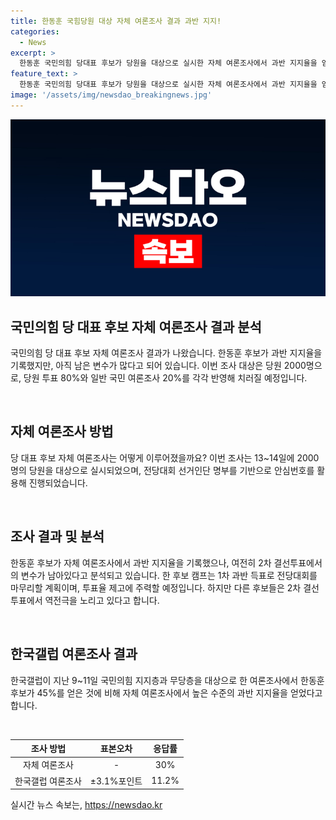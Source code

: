 ```yaml
---
title: 한동훈 국힘당원 대상 자체 여론조사 결과 과반 지지!
categories:
  - News
excerpt: >
  한동훈 국민의힘 당대표 후보가 당원을 대상으로 실시한 자체 여론조사에서 과반 지지율을 얻었다. 13~14일 당원 2000명을 대상으로 진행된 이번 조사는 당 선거관리위원회가 확정한 전당대회 선거인단 명부를 기반으로 이뤄졌으며, 일반 국민이 아닌 전당대회에 참여하는 국민의힘 당원 100%를 대상으로 한다. 한국갤럽의 여론조사에서 한 후보가 받은 45%보다 높은 과반 지지율을 기록했고, 1차 과반 득표로 전당대회를 마무리하고자 하는 계획이다. 하지만 다른 후보들은 2차 결선투표에서 역전극을 노리고 있으며, 안정적인 과반을 확보하기에는 남은 변수가 많다는 지적이 있었다.
feature_text: >
  한동훈 국민의힘 당대표 후보가 당원을 대상으로 실시한 자체 여론조사에서 과반 지지율을 얻었다. 13~14일 당원 2000명을 대상으로 진행된 이번 조사는 당 선거관리위원회가 확정한 전당대회 선거인단 명부를 기반으로 이뤄졌으며, 일반 국민이 아닌 전당대회에 참여하는 국민의힘 당원 100%를 대상으로 한다. 한국갤럽의 여론조사에서 한 후보가 받은 45%보다 높은 과반 지지율을 기록했고, 1차 과반 득표로 전당대회를 마무리하고자 하는 계획이다. 하지만 다른 후보들은 2차 결선투표에서 역전극을 노리고 있으며, 안정적인 과반을 확보하기에는 남은 변수가 많다는 지적이 있었다.
image: '/assets/img/newsdao_breakingnews.jpg'
---
```


<p><img src="/assets/img/newsdao_breakingnews.jpg" alt="cryptoinkorea 속보" /></p>

<h2 data-ke-size="size26">국민의힘 당 대표 후보 자체 여론조사 결과 분석</h2>

<p>국민의힘 당 대표 후보 자체 여론조사 결과가 나왔습니다. 한동훈 후보가 과반 지지율을 기록했지만, 아직 남은 변수가 많다고 되어 있습니다. 이번 조사 대상은 당원 2000명으로, 당원 투표 80%와 일반 국민 여론조사 20%를 각각 반영해 치러질 예정입니다.</p>

<p data-ke-size="size16">&nbsp;</p>

<h2 data-ke-size="size24">자체 여론조사 방법</h2>

<p>당 대표 후보 자체 여론조사는 어떻게 이루어졌을까요? 이번 조사는 13~14일에 2000명의 당원을 대상으로 실시되었으며, 전당대회 선거인단 명부를 기반으로 안심번호를 활용해 진행되었습니다.</p>

<p data-ke-size="size16">&nbsp;</p>

<h2 data-ke-size="size24">조사 결과 및 분석</h2>

<p>한동훈 후보가 자체 여론조사에서 과반 지지율을 기록했으나, 여전히 2차 결선투표에서의 변수가 남아있다고 분석되고 있습니다. 한 후보 캠프는 1차 과반 득표로 전당대회를 마무리할 계획이며, 투표율 제고에 주력할 예정입니다. 하지만 다른 후보들은 2차 결선투표에서 역전극을 노리고 있다고 합니다.</p>

<p data-ke-size="size16">&nbsp;</p>

<h2 data-ke-size="size24">한국갤럽 여론조사 결과</h2>

<p>한국갤럽이 지난 9~11일 국민의힘 지지층과 무당층을 대상으로 한 여론조사에서 한동훈 후보가 45%를 얻은 것에 비해 자체 여론조사에서 높은 수준의 과반 지지율을 얻었다고 합니다.</p>

<p data-ke-size="size16">&nbsp;</p>

<table>
    <thead>
        <tr>
            <th style="text-align: center;"><b>조사 방법</b></th>
            <th style="text-align: center;"><b>표본오차</b></th>
            <th style="text-align: center;"><b>응답률</b></th>
        </tr>
    </thead>
    <tbody>
        <tr>
            <td style="text-align: center;">자체 여론조사</td>
            <td style="text-align: center;">-</td>
            <td style="text-align: center;">30%</td>
        </tr>
        <tr>
            <td style="text-align: center;">한국갤럽 여론조사</td>
            <td style="text-align: center;">±3.1%포인트</td>
            <td style="text-align: center;">11.2%</td>
        </tr>
    </tbody>
</table>
실시간 뉴스 속보는, <a href="https://newsdao.kr" rel="dofollow">https://newsdao.kr</a>



